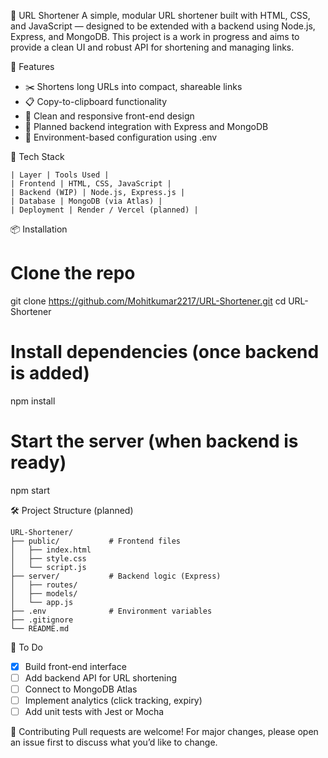 🔗 URL Shortener
A simple, modular URL shortener built with HTML, CSS, and JavaScript — designed to be extended with a backend using Node.js, Express, and MongoDB. This project is a work in progress and aims to provide a clean UI and robust API for shortening and managing links.

🚀 Features
- ✂️ Shortens long URLs into compact, shareable links
- 📋 Copy-to-clipboard functionality
- 🎨 Clean and responsive front-end design
- 🧱 Planned backend integration with Express and MongoDB
- 🔐 Environment-based configuration using .env

🧰 Tech Stack
```
| Layer | Tools Used | 
| Frontend | HTML, CSS, JavaScript | 
| Backend (WIP) | Node.js, Express.js | 
| Database | MongoDB (via Atlas) | 
| Deployment | Render / Vercel (planned) | 
```


📦 Installation
# Clone the repo
git clone https://github.com/Mohitkumar2217/URL-Shortener.git
cd URL-Shortener

# Install dependencies (once backend is added)
npm install

# Start the server (when backend is ready)
npm start



🛠️ Project Structure (planned)
```
URL-Shortener/
├── public/           # Frontend files
│   ├── index.html
│   ├── style.css
│   └── script.js
├── server/           # Backend logic (Express)
│   ├── routes/
│   ├── models/
│   └── app.js
├── .env              # Environment variables
├── .gitignore
└── README.md
```

📌 To Do
- [x] Build front-end interface
- [ ] Add backend API for URL shortening
- [ ] Connect to MongoDB Atlas
- [ ] Implement analytics (click tracking, expiry)
- [ ] Add unit tests with Jest or Mocha

🤝 Contributing
Pull requests are welcome! For major changes, please open an issue first to discuss what you’d like to change.
